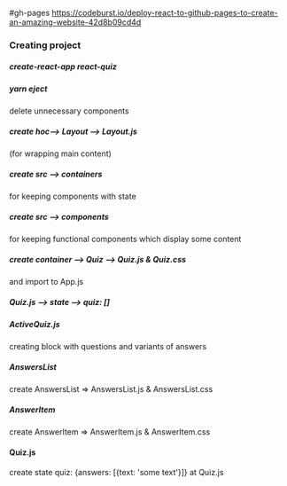 #gh-pages
https://codeburst.io/deploy-react-to-github-pages-to-create-an-amazing-website-42d8b09cd4d

### Creating project
##### create-react-app react-quiz
##### yarn eject
delete unnecessary components
##### create hoc--> Layout --> Layout.js
(for wrapping main content) 
##### create src --> containers
for keeping components with state
##### create src --> components
for keeping functional components which display some content
##### create container --> Quiz --> Quiz.js & Quiz.css
and import to App.js
##### Quiz.js --> state --> quiz: []
##### ActiveQuiz.js 
creating block with questions and variants of answers
##### AnswersList
create AnswersList => AnswersList.js & AnswersList.css
##### AnswerItem
create AnswerItem => AnswerItem.js & AnswerItem.css
#### Quiz.js
create state quiz: {answers: [{text: 'some text'}]} at Quiz.js

